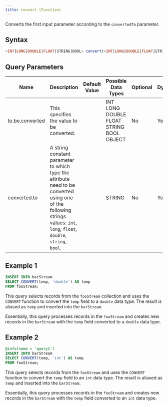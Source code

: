 ```yaml
---
title: convert (Function)
---
```


Converts the first input parameter according to the `convertedTo` parameter.

## Syntax

```sql
<INT|LONG|DOUBLE|FLOAT|STRING|BOOL> convert(<INT|LONG|DOUBLE|FLOAT|STRING|BOOL|OBJECT> to.be.converted, <STRING> converted.to)
```

## Query Parameters

| Name            | Description     | Default Value | Possible Data Types                      | Optional | Dynamic |
|------------|-----------------------------------|---------------|-----------------|----------|---------|
| to.be.converted | This specifies the value to be converted.    |               | INT LONG DOUBLE FLOAT STRING BOOL OBJECT | No       | Yes     |
| converted.to    | A string constant parameter to which type the attribute need to be converted using one of the following strings values: `int`, `long`, `float`, `double`, `string`, `bool`. |               | STRING                                   | No       | Yes     |

## Example 1

```sql
INSERT INTO barStream
SELECT CONVERT(temp, 'double') AS temp
FROM fooStream;
```

This query selects records from the `fooStream` collection and uses the `CONVERT` function to convert the `temp` field to a `double` data type. The result is aliased as `temp` and inserted into the `barStream`.

Essentially, this query processes records in the `fooStream` and creates new records in the `barStream` with the `temp` field converted to a `double` data type.

## Example 2

```sql
@info(name = 'query1')
INSERT INTO barStream
SELECT CONVERT(temp, 'int') AS temp
FROM fooStream;
```

This query selects records from the `fooStream` and uses the `CONVERT` function to convert the `temp` field to an `int` data type. The result is aliased as `temp` and inserted into the `barStream`.

Essentially, this query processes records in the `fooStream` and creates new records in the `barStream` with the `temp` field converted to an `int` data type.
